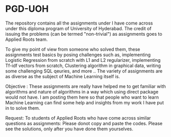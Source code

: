 # PGD-UOH
The repository contains all the assignments under I have come across under this diploma program of University of Hyderabad. 
The credit of issuing the problems (can be termed "non-trivial") as assignments goes to Applied Roots team.

To give my point of view from someone who solved them, these assignments test basics by posing challenges such as, implementing Logistic Regression from scratch with L1 and L2 regularizer, implementing Tf-idf vectors from scratch, Clustering algorithm in graphical data, writing some challenging SQL qeuries, and more .. The variety of assignments are as diverse as the subject of Machine Learning itself is. 

Objective : These assignments are really have helped me to get familiar with algorithms and nature of algorithms in a way which using direct package would not have. I am posting them here so that people who want to learn Machine Learning can find some help and insights from my work I have put in to solve them. 

Request: To students of Applied Roots who have come across similar questions as assignments: Please donot copy and paste the codes. Please see the solutions, only after you have done them yourselves.
